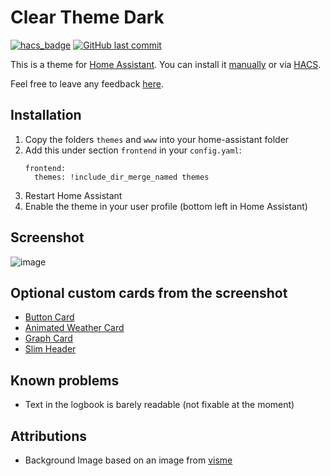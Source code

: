 # Clear Theme Dark
[![hacs_badge](https://img.shields.io/badge/HACS-Default-orange.svg)](https://github.com/custom-components/hacs)
[![GitHub last commit](https://img.shields.io/github/last-commit/naofireblade/clear-theme-dark)](https://github.com/naofireblade/clear-theme-dark)

This is a theme for [Home Assistant](https://www.home-assistant.io/). You can install it [manually](#installation) or via [HACS](https://hacs.xyz/).

Feel free to leave any feedback [here](https://github.com/naofireblade/clear-theme-dark/issues).

## Installation

1. Copy the folders `themes` and `www` into your home-assistant folder
2. Add this under section `frontend` in your `config.yaml`:
    ```
    frontend:
      themes: !include_dir_merge_named themes
    ```
3. Restart Home Assistant
4. Enable the theme in your user profile (bottom left in Home Assistant)
 
## Screenshot
![image](https://user-images.githubusercontent.com/12081369/68703769-8b119600-058b-11ea-9cf3-2aa01482e92f.png)

## Optional custom cards from the screenshot
- [Button Card](https://github.com/rodrigofragadf/lovelace-cards/tree/master/tiles-card)
- [Animated Weather Card](https://github.com/bramkragten/custom-ui/tree/master/weather-card)
- [Graph Card](https://github.com/kalkih/mini-graph-card)
- [Slim Header](https://github.com/maykar/compact-custom-header/)

## Known problems
- Text in the logbook is barely readable (not fixable at the moment)

## Attributions
- Background Image based on an image from [visme](https://visme.co/blog/simple-backgrounds/)
